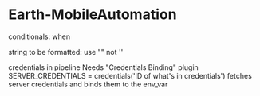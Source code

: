 # Earth-MobileAutomation

conditionals: when

string to be formatted: use "" not ''

credentials in pipeline Needs "Credentials Binding" plugin
SERVER_CREDENTIALS = credentials('ID of what's in credentials')
fetches server credentials and binds them to the env_var

